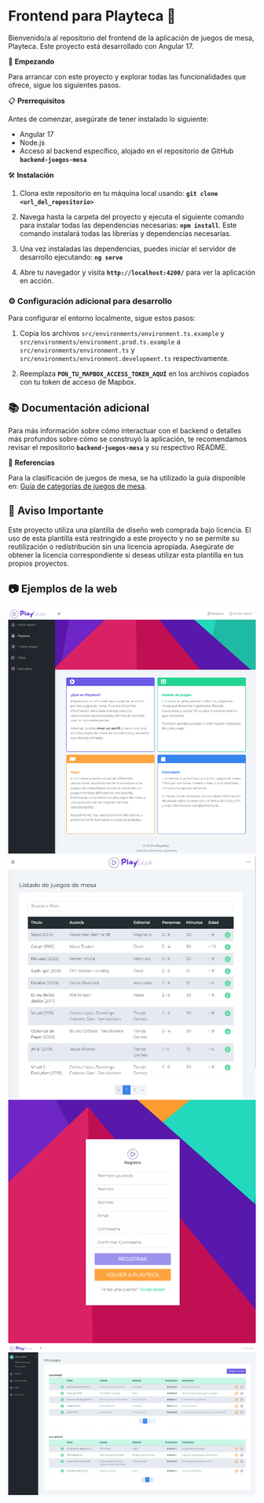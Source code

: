 # Frontend para Playteca 🎲
Bienvenido/a al repositorio del frontend de la aplicación de juegos de mesa, Playteca. Este proyecto está desarrollado con Angular 17.

🚀 **Empezando**

Para arrancar con este proyecto y explorar todas las funcionalidades que ofrece, sigue los siguientes pasos.

📋 **Prerrequisitos**

Antes de comenzar, asegúrate de tener instalado lo siguiente:
- Angular 17
- Node.js
- Acceso al backend específico, alojado en el repositorio de GitHub **`backend-juegos-mesa`** 

🛠️ **Instalación**

1. Clona este repositorio en tu máquina local usando: **`git clone <url_del_repositorio>`**

2. Navega hasta la carpeta del proyecto y ejecuta el siguiente comando para instalar todas las dependencias necesarias: **`npm install`**. Este comando instalará todas las librerías y dependencias necesarias.

3. Una vez instaladas las dependencias, puedes iniciar el servidor de desarrollo ejecutando: **`ng serve`**

4. Abre tu navegador y visita **`http://localhost:4200/`** para ver la aplicación en acción.

### ⚙️ Configuración adicional para desarrollo

Para configurar el entorno localmente, sigue estos pasos:

1. Copia los archivos `src/environments/environment.ts.example` y `src/environments/environment.prod.ts.example` a `src/environments/environment.ts` y `src/environments/environment.development.ts` respectivamente.

2. Reemplaza **`PON_TU_MAPBOX_ACCESS_TOKEN_AQUÍ`** en los archivos copiados con tu token de acceso de Mapbox.

## 📚 Documentación adicional

Para más información sobre cómo interactuar con el backend o detalles más profundos sobre cómo se construyó la aplicación, te recomendamos revisar el repositorio **`backend-juegos-mesa`** y su respectivo README.

🔗 **Referencias**

Para la clasificación de juegos de mesa, se ha utilizado la guía disponible en: [Guía de categorías de juegos de mesa](https://asociacionludo.com/storage/guides/Guía%20de%20categorías%20de%20juegos%20de%20mesa.pdf).

## 🚨 Aviso Importante

Este proyecto utiliza una plantilla de diseño web comprada bajo licencia. El uso de esta plantilla está restringido a este proyecto y no se permite su reutilización o redistribución sin una licencia apropiada. Asegúrate de obtener la licencia correspondiente si deseas utilizar esta plantilla en tus propios proyectos.

## 📷 Ejemplos de la web
![Home](/playteca_fotos_web/playteca_1.png)
![Listado juegos de mesa](/playteca_fotos_web/playteca_2.png)
![Registro](/playteca_fotos_web/playteca_10.png)
![Listas de usuari@s](/playteca_fotos_web/playteca_11.png)


